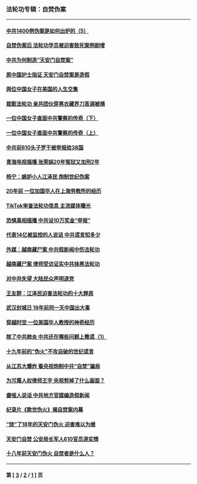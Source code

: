 ### 法轮功专辑：自焚伪案
---
#### [中共1400例伪案是如何出炉的（5）](../../pages/nf5562/n13226831.md?06210430) 
#### [自焚伪案后 法轮功学员被迫害致死案例剧增](../../pages/nf5562/n13190600.md?06210430) 
#### [中共为何制造“天安门自焚案”](../../pages/nf5562/n13183270.md?06210430) 
#### [原中国护士指证 天安门自焚案是造假](../../pages/nf5562/n13172289.md?06210430) 
#### [两位中国女子在美国的人生交集](../../pages/nf5562/n13156138.md?06210430) 
#### [栽赃法轮功 亲共团伙穿黑衣藏界刀高调被捕](../../pages/nf5562/n13073780.md?06210430) 
#### [一位中国女子直面中共警察的传奇（下）](../../pages/nf5562/n12989706.md?06210430) 
#### [一位中国女子直面中共警察的传奇（上）](../../pages/nf5562/n12985072.md?06210430) 
#### [中共前610头子罗干被举报给38国](../../pages/nf5562/n12975419.md?06210430) 
#### [青海电视插播 张荣娟20年冤狱又加刑2年](../../pages/nf5562/n12738166.md?06210430) 
#### [杨宁：嫉妒小人江泽民 炮制世纪伪案](../../pages/nf5562/n12724108.md?06210430) 
#### [20年前 一位加国华人在上海劳教所的经历](../../pages/nf5562/n12707932.md?06210430) 
#### [TikTok审查法轮功信息 主流媒体曝光](../../pages/nf5562/n12362336.md?06210430) 
#### [恐惧真相插播 中共设10万奖金“举报”](../../pages/nf5562/n12306396.md?06210430) 
#### [代表14亿被监控的人说话 中共谎言知多少](../../pages/nf5562/n12297484.md?06210430) 
#### [外媒：越南藏尸案 中共假新闻中伤法轮功](../../pages/nf5562/n12264411.md?06210430) 
#### [越南藏尸案 律师受访证实中共抹黑法轮功](../../pages/nf5562/n12261878.md?06210430) 
#### [对中共失望 大陆民众声明退党](../../pages/nf5562/n12187315.md?06210430) 
#### [王友群：江泽民迫害法轮功的十大罪恶](../../pages/nf5562/n12169074.md?06210430) 
#### [武汉封城日 19年前同一天中国出大事](../../pages/nf5562/n12150901.md?06210430) 
#### [穿越时空  一位美国华人教授的神奇经历](../../pages/nf5562/n12097460.md?06210430) 
#### [除了中共肺炎 中共还在哪些问题上撒谎（1）](../../pages/nf5562/n11955770.md?06210430) 
#### [十九年前的“伪火”不攻自破的世纪谎言](../../pages/nf5562/n11813238.md?06210430) 
#### [从江苏大爆炸 看央视炮制中共“自焚”骗局](../../pages/nf5562/n11140275.md?06210430) 
#### [为污蔑人权律师王宇 央视剪掉了什么画面？](../../pages/nf5562/n11130142.md?06210430) 
#### [聋哑人说话 中共地方官媒编造假新闻](../../pages/nf5562/n11006067.md?06210430) 
#### [纪录片《欺世伪火》揭自焚案内幕](../../pages/nf5562/n11002664.md?06210430) 
#### [“烧”了18年的天安门伪火 迫害难以为继](../../pages/nf5562/n10996660.md?06210430) 
#### [天安门自焚 公安局长军人610官员道实情](../../pages/nf5562/n10997098.md?06210430) 
#### [十八年前天安门伪火 自焚者是什么人？](../../pages/nf5562/n10996556.md?06210430) 

---
#### 第 [ [3](./3.md?06210430) / [2](./2.md?06210430) / [1](./1.md?06210430) ] 页
